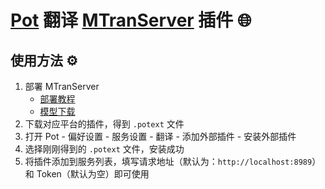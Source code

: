 # [Pot](https://pot-app.com/) 翻译 [MTranServer](https://github.com/xxnuo/MTranServer) 插件 🌐

## 使用方法 ⚙️

1. 部署 MTranServer
   - [部署教程](https://github.com/xxnuo/MTranServer?tab=readme-ov-file#compose-%E9%83%A8%E7%BD%B2)
   - [模型下载](https://github.com/xxnuo/MTranServer/releases/tag/models)
2. 下载对应平台的插件，得到 `.potext` 文件
3. 打开 Pot - 偏好设置 - 服务设置 - 翻译 - 添加外部插件 - 安装外部插件
4. 选择刚刚得到的 `.potext` 文件，安装成功
5. 将插件添加到服务列表，填写请求地址（默认为：`http://localhost:8989`）和 Token（默认为空）即可使用